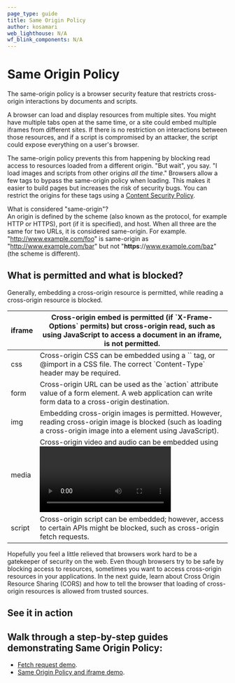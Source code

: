 ```yaml
---
page_type: guide
title: Same Origin Policy
author: kosamari
web_lighthouse: N/A
wf_blink_components: N/A
---
```


# Same Origin Policy

The same-origin policy is a browser security feature that restricts cross-origin
interactions by documents and scripts.

A browser can load and display resources from multiple sites. You might have
multiple tabs open at the same time, or a site could embed multiple iframes from
different sites. If there is no restriction on interactions between those
resources, and if a script is compromised by an attacker, the script could
expose everything on a user's browser.  

The same-origin policy prevents this from happening by blocking read access to
resources loaded from a different origin. "But wait", you say. "I load images
and scripts from other origins _all the time_." Browsers allow a few tags to
bypass the same-origin policy when loading. This makes it easier to build pages
but increases the risk of security bugs. You can restrict the origins for these
tags using a
[Content Security Policy](https://developers.google.com/web/fundamentals/security/csp/).

What is considered "same-origin"?  
An origin is defined by the scheme (also known as the  protocol, for example
HTTP or HTTPS), port (if it is specified), and host. When all three are the same
for two URLs, it is considered same-origin. For example.
"http://www.example.com/foo" is same-origin as "http://www.example.com/bar" but
not "**https**://www.example.com/baz" (the scheme is different).

## What is permitted and what is blocked?

Generally, embedding a cross-origin resource is permitted, while reading a
cross-origin resource is blocked.

<table>
<thead>
<tr>
<th>iframe </th>
<th>Cross-origin embed is permitted (if `X-Frame-Options` permits) but
cross-origin read, such as using JavaScript to access a document in an
iframe, is not permitted.</th>
</tr>
</thead>
<tbody>
<tr>
<td>css</td>
<td>Cross-origin CSS can be embedded using a `<link>` tag, or @import in a CSS
file. The correct `Content-Type` header may be required.</td>
</tr>
<tr>
<td>form</td>
<td>Cross-origin URL can be used as the `action` attribute value of a form
element. A web application can write form data  to a cross-origin
destination. </td>
</tr>
<tr>
<td>img</td>
<td>Embedding cross-origin images is permitted. However, reading cross-origin
image is blocked (such as loading a cross-origin image into a <canvas>
element using JavaScript).  </td>
</tr>
<tr>
<td>media</td>
<td>Cross-origin video and audio can be embedded using <video> and <audio>
elements.</td>
</tr>
<tr>
<td>script</td>
<td>Cross-origin script can be embedded; however, access to certain APIs might
be blocked, such as cross-origin fetch requests.</td>
</tr>
</tbody>
</table>

Hopefully you feel a little relieved that browsers work hard to be a gatekeeper
of security on the web. Even though browsers try to be safe by blocking access
to resources, sometimes you want to access cross-origin resources in your
applications. In the next guide, learn about Cross Origin Resource Sharing
(CORS) and how to tell the browser that loading of cross-origin resources is
allowed from trusted sources.

## See it in action

## Walk through a step-by-step guides demonstrating Same Origin Policy: 

+  [Fetch request demo](./codelab-same-origin-fetch.md).
+  [Same Origin Policy and iframe demo](./codelab-same-origin-iframe.md).